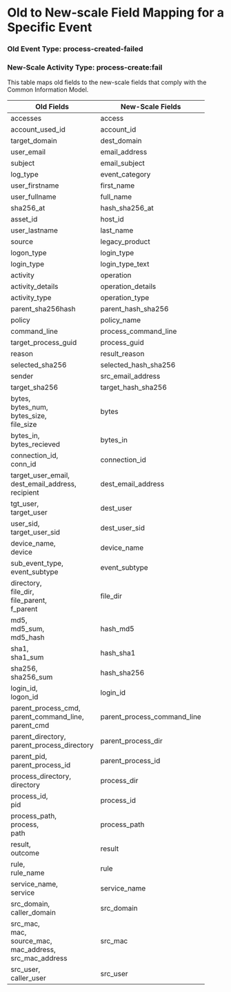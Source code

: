 Old to New-scale Field Mapping for a Specific Event
===================================================

### Old Event Type: process-created-failed
### New-Scale Activity Type: process-create:fail

This table maps old fields to the new-scale fields that comply with the Common Information Model.

| Old Fields                                                         | New-Scale Fields            |
| ------------------------------------------------------------------ | --------------------------- |
| accesses                                                           | access                      |
| account_used_id                                                    | account_id                  |
| target_domain                                                      | dest_domain                 |
| user_email                                                         | email_address               |
| subject                                                            | email_subject               |
| log_type                                                           | event_category              |
| user_firstname                                                     | first_name                  |
| user_fullname                                                      | full_name                   |
| sha256_at                                                          | hash_sha256_at              |
| asset_id                                                           | host_id                     |
| user_lastname                                                      | last_name                   |
| source                                                             | legacy_product              |
| logon_type                                                         | login_type                  |
| login_type                                                         | login_type_text             |
| activity                                                           | operation                   |
| activity_details                                                   | operation_details           |
| activity_type                                                      | operation_type              |
| parent_sha256hash                                                  | parent_hash_sha256          |
| policy                                                             | policy_name                 |
| command_line                                                       | process_command_line        |
| target_process_guid                                                | process_guid                |
| reason                                                             | result_reason               |
| selected_sha256                                                    | selected_hash_sha256        |
| sender                                                             | src_email_address           |
| target_sha256                                                      | target_hash_sha256          |
| bytes,<br>bytes_num,<br>bytes_size,<br>file_size                   | bytes                       |
| bytes_in,<br>bytes_recieved                                        | bytes_in                    |
| connection_id,<br>conn_id                                          | connection_id               |
| target_user_email,<br>dest_email_address,<br>recipient             | dest_email_address          |
| tgt_user,<br>target_user                                           | dest_user                   |
| user_sid,<br>target_user_sid                                       | dest_user_sid               |
| device_name,<br>device                                             | device_name                 |
| sub_event_type,<br>event_subtype                                   | event_subtype               |
| directory,<br>file_dir,<br>file_parent,<br>f_parent                | file_dir                    |
| md5,<br>md5_sum,<br>md5_hash                                       | hash_md5                    |
| sha1,<br>sha1_sum                                                  | hash_sha1                   |
| sha256,<br>sha256_sum                                              | hash_sha256                 |
| login_id,<br>logon_id                                              | login_id                    |
| parent_process_cmd,<br>parent_command_line,<br>parent_cmd          | parent_process_command_line |
| parent_directory,<br>parent_process_directory                      | parent_process_dir          |
| parent_pid,<br>parent_process_id                                   | parent_process_id           |
| process_directory,<br>directory                                    | process_dir                 |
| process_id,<br>pid                                                 | process_id                  |
| process_path,<br>process,<br>path                                  | process_path                |
| result,<br>outcome                                                 | result                      |
| rule,<br>rule_name                                                 | rule                        |
| service_name,<br>service                                           | service_name                |
| src_domain,<br>caller_domain                                       | src_domain                  |
| src_mac,<br>mac,<br>source_mac,<br>mac_address,<br>src_mac_address | src_mac                     |
| src_user,<br>caller_user                                           | src_user                    |